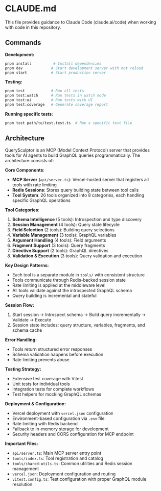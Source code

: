 # CLAUDE.md

This file provides guidance to Claude Code (claude.ai/code) when working with code in this repository.

## Commands

**Development:**
```bash
pnpm install          # Install dependencies
pnpm dev             # Start development server with hot reload
pnpm start           # Start production server
```

**Testing:**
```bash
pnpm test            # Run all tests
pnpm test:watch      # Run tests in watch mode
pnpm test:ui         # Run tests with UI
pnpm test:coverage   # Generate coverage report
```

**Running specific tests:**
```bash
pnpm test path/to/test.test.ts  # Run a specific test file
```

## Architecture

QuerySculptor is an MCP (Model Context Protocol) server that provides tools for AI agents to build GraphQL queries programmatically. The architecture consists of:

**Core Components:**
- **MCP Server** (`api/server.ts`): Vercel-hosted server that registers all tools with rate limiting
- **Redis Sessions**: Stores query building state between tool calls
- **Tool System**: 26 tools organized into 8 categories, each handling specific GraphQL operations

**Tool Categories:**
1. **Schema Intelligence** (5 tools): Introspection and type discovery
2. **Session Management** (4 tools): Query state lifecycle
3. **Field Selection** (2 tools): Building query selections
4. **Variable Management** (3 tools): GraphQL variables
5. **Argument Handling** (4 tools): Field arguments
6. **Fragment Support** (3 tools): Query fragments
7. **Directive Support** (2 tools): GraphQL directives
8. **Validation & Execution** (3 tools): Query validation and execution

**Key Design Patterns:**
- Each tool is a separate module in `tools/` with consistent structure
- Tools communicate through Redis-backed session state
- Rate limiting is applied at the middleware level
- All tools validate against the introspected GraphQL schema
- Query building is incremental and stateful

**Session Flow:**
1. Start session → Introspect schema → Build query incrementally → Validate → Execute
2. Session state includes: query structure, variables, fragments, and schema cache

**Error Handling:**
- Tools return structured error responses
- Schema validation happens before execution
- Rate limiting prevents abuse

**Testing Strategy:**
- Extensive test coverage with Vitest
- Unit tests for individual tools
- Integration tests for complete workflows
- Test helpers for mocking GraphQL schemas

**Deployment & Configuration:**
- Vercel deployment with `vercel.json` configuration
- Environment-based configuration via `.env` file
- Rate limiting with Redis backend
- Fallback to in-memory storage for development
- Security headers and CORS configuration for MCP endpoint

**Important Files:**
- `api/server.ts`: Main MCP server entry point
- `tools/index.ts`: Tool registration and catalog
- `tools/shared-utils.ts`: Common utilities and Redis session management
- `vercel.json`: Deployment configuration and routing
- `vitest.config.ts`: Test configuration with proper GraphQL module resolution